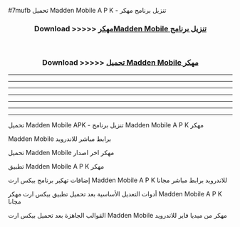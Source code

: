 #7mufb تحميل Madden Mobile  A P K - تنزيل برنامج مهكر



<div align="center">
<h3>Download >>>>> <a href="https://runaway1.web.app/?sq=Madden Mobile ">مهكرMadden Mobile  تنزيل برنامج</a></h3><br>

<h3>Download >>>>> <a href="https://runaway1.web.app/?sq=Madden Mobile ">تحميل Madden Mobile  مهكر</a></h3>
</div>


----------------------------------------------------------

----------------------------------------------------------

----------------------------------------------------------

----------------------------------------------------------

----------------------------------------------------------

----------------------------------------------------------

----------------------------------------------------------

تحميل Madden Mobile  APK - تنزيل برنامج Madden Mobile  A P K مهكر

Madden Mobile  برابط مباشر للاندرويد

تحميل Madden Mobile  مهكر اخر اصدار

تطبيق Madden Mobile  A P K مهكر

إضافات تهكير برنامج بيكس ارت Madden Mobile  A P K للاندرويد برابط مباشر مجانا

أدوات التعديل الأساسية بعد تحميل تطبيق بيكس ارت مهكر Madden Mobile  A P K مجانا

القوالب الجاهزة بعد تحميل بيكس ارت Madden Mobile  مهكر من ميديا فاير للاندرويد


